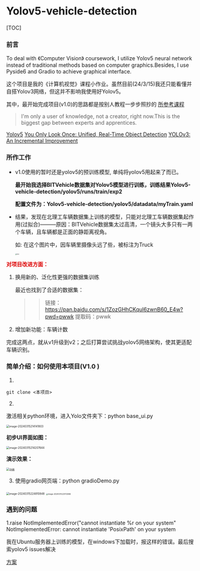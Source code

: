 # Yolov5-vehicle-detection

[TOC]

### 前言

To deal with 《Computer Vision》 coursework, I  utilize Yolov5 neural network instead of traditional methods based on computer graphics.Besides, I use Pyside6 and Gradio to  achieve graphical interface.  

这个项目是我的《计算机视觉》课程小作业。虽然目前(24/3/15)我还只能看懂并自搭Yolov3网络，但这并不影响我使用好Yolov5。

其中，最开始完成项目(v1.0)的思路都是按别人教程一步步照抄的 [所参考课程](https://www.youtube.com/watch?v=RshY4nejGA0&list=PL2ecZnqc6-L4mp6CktfgLDrw5TCYqL_6B)

> I'm only a user of knowledge, not a creator, right now.This is the biggest gap between experts and apprentices.

[Yolov5](https://github.com/ultralytics/yolov5)     [You Only Look Once: Unified, Real-Time Object Detection](https://arxiv.org/pdf/1506.02640.pdf)   [YOLOv3: An Incremental Improvement](https://arxiv.org/pdf/1804.02767.pdf)  

### 所作工作

- v1.0使用的暂时还是yolov5的预训练模型, 单纯将yolov5用起来了而已。

  **最开始我选择BITVehicle数据集对Yolov5模型进行训练，训练结果Yolov5-vehicle-detection/yolov5/runs/train/exp2**

  **配置文件为：Yolov5-vehicle-detection/yolov5/datadata/myTrain.yaml**
  
- 结果，发现在北理工车辆数据集上训练的模型，只能对北理工车辆数据集起作用(过拟合)———原因：BITVehicle数据集太过高清，一个镜头大多只有一两个车辆，且车辆都是正面的静距离视角。

  如:   在这个图片中，因车辆里摄像头远了些，被标注为Truck

  <img src="https://yitongtuchuang.oss-cn-beijing.aliyuncs.com/image/test.jpg" alt="test" style="zoom: 25%;" />

<font color='dd0000'>**对项目改进方面：**</font>

1. 换用新的、泛化性更强的数据集训练

   最近也找到了合适的数据集：

   > > 链接：https://pan.baidu.com/s/1ZozGHhCKqul6zwnB60_E4w?pwd=pwwk 
   > > 提取码：pwwk 

2. 增加新功能：车辆计数

完成这两点，就从v1升级到v2；之后打算尝试挑战yolov5网络架构，使其更适配车辆识别。

### 简单介绍：如何使用本项目(V1.0 )

1.

```git
git clone <本项目>
```

2.

激活相关python环境，进入Yolo文件夹下：python base_ui.py

<img src="https://yitongtuchuang.oss-cn-beijing.aliyuncs.com/image/image-20240315214141803.png" alt="image-20240315214141803" style="zoom:50%;" />

**初步UI界面如图：**

<img src="https://yitongtuchuang.oss-cn-beijing.aliyuncs.com/image/image-20240315214207644.png" alt="image-20240315214207644" style="zoom: 50%;" />

**演示效果：**

<img src="https://yitongtuchuang.oss-cn-beijing.aliyuncs.com/image/%E5%8A%A8%E7%94%BB.gif" alt="动画" style="zoom:50%;" />



3. 使用gradio网页端：python gradioDemo.py

<img src="https://yitongtuchuang.oss-cn-beijing.aliyuncs.com/image/image-20240315224810848.png" alt="image-20240315224810848" style="zoom:50%;" />

<img src="https://yitongtuchuang.oss-cn-beijing.aliyuncs.com/image/image-20240315225112886.png" alt="image-20240315225112886" style="zoom: 33%;" />

### 遇到的问题

1.raise NotImplementedError("cannot instantiate %r on your system" NotImplementedError: cannot instantiate 'PosixPath' on your system

我在Ubuntu服务器上训练的模型，在windows下加载时，报这样的错误。最后搜索yolov5 issues解决

[方案](https://github.com/ultralytics/yolov5/issues/10240)
